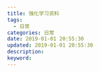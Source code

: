 ```yaml
---
title: 强化学习资料
tags:
  - 日常
categories: 日常
date: 2019-01-01 20:55:30
updated: 2019-01-01 20:55:30
description:
keyword:
---
```





<!-- more -->


